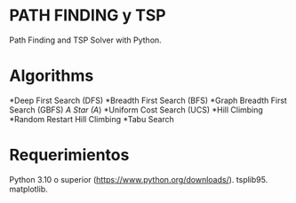 # PATH FINDING y TSP

Path Finding and TSP Solver with Python.

# Algorithms

*Deep First Search (DFS)
*Breadth First Search (BFS)
*Graph Breadth First Search (GBFS)
*A Star (A*)
*Uniform Cost Search (UCS)
*Hill Climbing
*Random Restart Hill Climbing
*Tabu Search

# Requerimientos

Python 3.10 o superior (https://www.python.org/downloads/).
tsplib95.
matplotlib.

